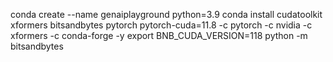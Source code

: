conda create --name genaiplayground python=3.9
conda install cudatoolkit xformers bitsandbytes pytorch pytorch-cuda=11.8   -c pytorch -c nvidia -c xformers -c conda-forge -y
export BNB_CUDA_VERSION=118
python -m bitsandbytes